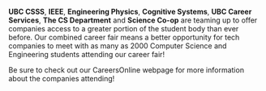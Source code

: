---
---

**UBC CSSS**, **IEEE**, **Engineering Physics**, **Cognitive Systems**, **UBC
Career Services**, **The CS Department** and **Science Co-op** are teaming up to offer companies
access to a greater portion of the student body than ever before. Our combined
career fair means a better opportunity for tech companies to meet with as many
as 2000 Computer Science and Engineering students attending our career fair!

Be sure to check out our CareersOnline webpage for more information about the companies attending!
